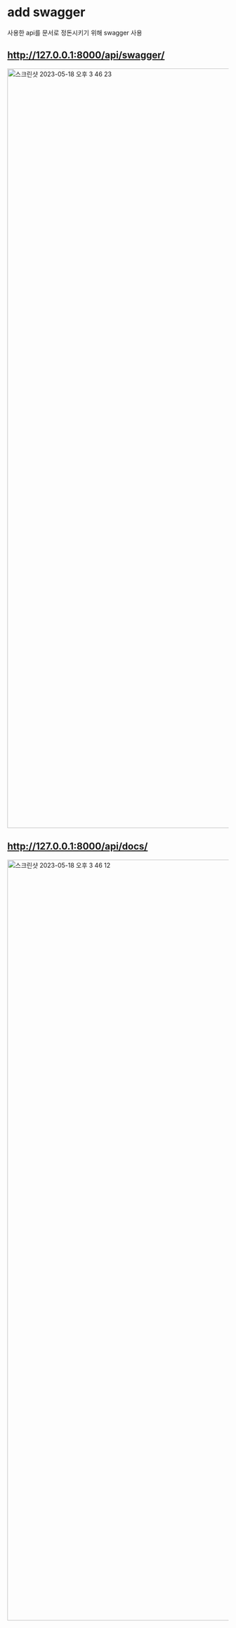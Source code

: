 # add swagger	

사용한 api를 문서로 정돈시키기 위해 swagger 사용

## http://127.0.0.1:8000/api/swagger/ 
<img width="1725" alt="스크린샷 2023-05-18 오후 3 46 23" src="https://github.com/Jeon-peng/subway/assets/70497132/d20b8e3e-e977-4cc6-802b-3908c2897ef9">


## http://127.0.0.1:8000/api/docs/
<img width="1728" alt="스크린샷 2023-05-18 오후 3 46 12" src="https://github.com/Jeon-peng/subway/assets/70497132/cd8afc89-b994-4c86-8dee-94207f4f0132">
